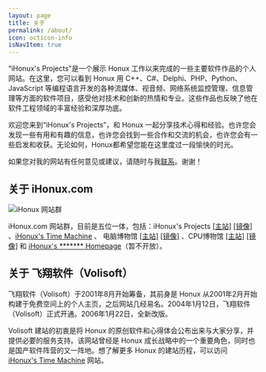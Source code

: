 ```yaml
---
layout: page
title: 关于
permalink: /about/
icon: octicon-info
isNavItem: true
---
```


“iHonux's Projects”是一个展示 Honux 工作以来完成的一些主要软件作品的个人网站。在这里，您可以看到 Honux 用 C++、C#、Delphi、PHP、Python、JavaScript 等编程语言开发的各种流媒体、视音频、网络系统监控管理、信息管理等方面的软件项目，感受他对技术和创新的热情和专业。这些作品也反映了他在软件工程领域的丰富经验和深厚功底。

欢迎您来到“iHonux's Projects”，和 Honux 一起分享技术心得和经验。也许您会发现一些有用和有趣的信息，也许您会找到一些合作和交流的机会，也许您会有一些启发和收获。无论如何，Honux都希望您能在这里度过一段愉快的时光。

如果您对我的网站有任何意见或建议，请随时与我[联系](/contact/)。谢谢！

## 关于 iHonux.com

<img src="{{ site.imgrepo }}/ihonux-com.png" alt="iHonux 网站群" style="max-width: 100%;">

iHonux.com 网站群，目前是五位一体，包括：iHonux's Projects [[主站]](https://www.ihonux.com)  [[镜像]](https://www.volisoft.top) 、[iHonux's Time Machine](https://past.ihonux.com/) 、 电脑博物馆 [[主站]](https://dnbwg.ihonux.com) [[镜像]](https://cm.ihonux.com) 、CPU博物馆 [[主站]](https://cpu.ihonux.com)  [[镜像]](https://chip.ihonux.com) 和 [iHonux's ******* Homepage](#)（暂不开放）。

## 关于 飞翔软件（Volisoft）

飞翔软件（Volisoft）于2001年8月开始筹备，其前身是 Honux 从2001年2月开始构建于免费空间上的个人主页，之后网站几经易名。2004年1月12日，飞翔软件（Volisoft）正式开通。2006年1月22日，全新改版。

Volisoft 建站的初衷是将 Honux 的原创软件和心得体会公布出来与大家分享，并提供必要的服务支持。该网站曾经是 Honux 成长战略中的一个重要角色，同时也是国产软件阵营的又一阵地。想了解更多 Honux 的建站历程，可以访问 [iHonux's Time Machine](https://past.ihonux.com/) 网站。
